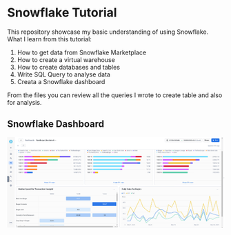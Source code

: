# Snowflake Tutorial
This repository showcase my basic understanding of using Snowflake. What I learn from this tutorial:
1. How to get data from Snowflake Marketplace
2. How to create a virtual warehouse
3. How to create databases and tables
4. Write SQL Query to analyse data
5. Creata a Snowflake dashboard

From the files you can review all the queries I wrote to create table and also for analysis.

## Snowflake Dashboard
![Snowflake Dashboard](snowflake_2.png)
